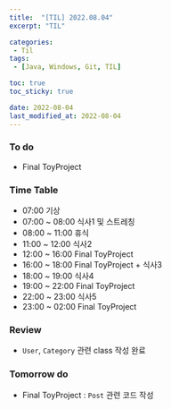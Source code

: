 ```yaml
---
title:  "[TIL] 2022.08.04"
excerpt: "TIL"

categories:
 - Til
tags:
 - [Java, Windows, Git, TIL]

toc: true
toc_sticky: true

date: 2022-08-04
last_modified_at: 2022-08-04
---
```



### To do
- Final ToyProject


### Time Table
- 07:00 기상
- 07:00 ~ 08:00 식사1 및 스트레칭
- 08:00 ~ 11:00 휴식
- 11:00 ~ 12:00 식사2 
- 12:00 ~ 16:00 Final ToyProject
- 16:00 ~ 18:00 Final ToyProject + 식사3
- 18:00 ~ 19:00 식사4
- 19:00 ~ 22:00 Final ToyProject
- 22:00 ~ 23:00 식사5
- 23:00 ~ 02:00 Final ToyProject


### Review
- `User`, `Category` 관련 class 작성 완료

### Tomorrow do
- Final ToyProject : `Post` 관련 코드 작성